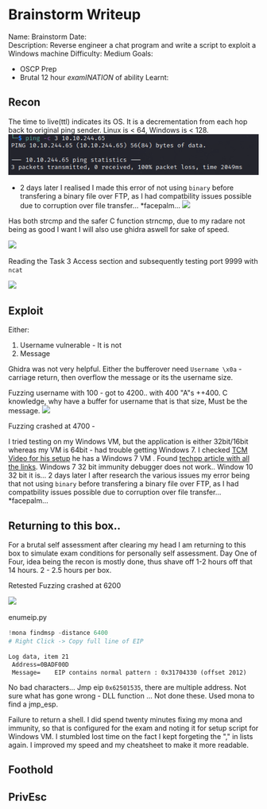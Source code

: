 # Brainstorm Writeup
Name: Brainstorm
Date:  
Description: Reverse engineer a chat program and write a script to exploit a Windows machine
Difficulty:  Medium
Goals:  
- OSCP Prep
- Brutal 12 hour *examINATION* of ability
Learnt:


## Recon

The time to live(ttl) indicates its OS. It is a decrementation from each hop back to original ping sender. Linux is < 64, Windows is < 128.
![ping](TryHackMe/Markdown/Brainstorm/Screenshots/ping.png)

- 2 days later I realised I made this error of not using `binary` before transfering a binary file over FTP, as I had compatbility issues possible due to corruption over file transfer... \*facepalm...
![](ftpgrab.png)

Has both strcmp and the safer C function strncmp, due to my radare not being as good I want I will also use ghidra aswell for sake of speed.

![](hasstrcmp.png)

Reading the Task 3 Access section and subsequently testing port 9999 with `ncat` 

![](testing9999.png)

## Exploit

Either:
1. Username vulnerable - It is not
2. Message

Ghidra was not very helpful. Either the bufferover need `Username \x0a` - carriage return, then overflow the message or its the username size. 

Fuzzing username with 100 - got to 4200.. with 400 "A"s  ++400. C knowledge, why have a buffer for username that is that size, Must be the message.
![](useranem400atatime.png)

Fuzzing crashed at 4700 -

I tried testing on my Windows VM, but the application is either 32bit/16bit whereas my VM is 64bit - had trouble getting Windows 7. I checked [TCM Video for his setup](https://www.youtube.com/watch?v=T1-Sds8ZHBU) he has a Windows 7 VM . Found [techpp article with all the links](https://techpp.com/2018/04/16/windows-7-iso-official-direct-download-links/). Windows 7 32 bit immunity debugger does not work.. Window 10 32 bit it is...
2 days later I after research the various issues  my error being that  not using `binary` before transfering a binary file over FTP, as I had compatbility issues possible due to corruption over file transfer... \*facepalm...

## Returning to this box..

For a brutal self assessment after clearing my head I am returning to this box to simulate exam conditions for personally self assessment. Day One of Four, idea being the recon is mostly done, thus shave off 1-2 hours off that 14 hours. 2 - 2.5 hours per box.

Retested Fuzzing crashed at 6200

![](enumip.png)

enumeip.py
```powershell
!mona findmsp -distance 6400
# Right Click -> Copy full line of EIP
```

```
Log data, item 21
 Address=0BADF00D
 Message=    EIP contains normal pattern : 0x31704330 (offset 2012)
```

No bad characters... Jmp eip `0x62501535`, there are multiple address. Not sure what has gone wrong - DLL function ... Not done these. Used mona to find a jmp_esp. 

Failure to return a shell. I did spend twenty minutes fixing my mona and immunity, so that is configured for the exam and noting it for setup script for Windows VM. I stumbled lost time on the fact I kept forgeting the "," in lists again. I improved my speed and my cheatsheet to make it more readable. 


## Foothold

## PrivEsc

      
